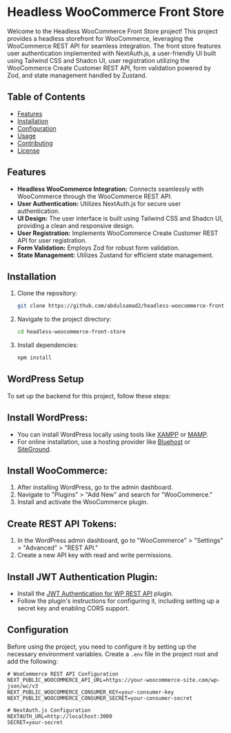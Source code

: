# Headless WooCommerce Front Store

Welcome to the Headless WooCommerce Front Store project! This project provides a headless storefront for WooCommerce, leveraging the WooCommerce REST API for seamless integration. The front store features user authentication implemented with NextAuth.js, a user-friendly UI built using Tailwind CSS and Shadcn UI, user registration utilizing the WooCommerce Create Customer REST API, form validation powered by Zod, and state management handled by Zustand.

## Table of Contents

- [Features](#features)
- [Installation](#installation)
- [Configuration](#configuration)
- [Usage](#usage)
- [Contributing](#contributing)
- [License](#license)

## Features

- **Headless WooCommerce Integration:** Connects seamlessly with WooCommerce through the WooCommerce REST API.
- **User Authentication:** Utilizes NextAuth.js for secure user authentication.
- **UI Design:** The user interface is built using Tailwind CSS and Shadcn UI, providing a clean and responsive design.
- **User Registration:** Implements WooCommerce Create Customer REST API for user registration.
- **Form Validation:** Employs Zod for robust form validation.
- **State Management:** Utilizes Zustand for efficient state management.

## Installation

1. Clone the repository:

   ```bash
   git clone https://github.com/abdulsamad2/headless-woocommerce-front-store.git
   ```

2. Navigate to the project directory:

   ```bash
   cd headless-woocommerce-front-store
   ```

3. Install dependencies:

   ```bash
   npm install
   ```

## WordPress Setup

To set up the backend for this project, follow these steps:

## Install WordPress:

- You can install WordPress locally using tools like [XAMPP](https://www.apachefriends.org/index.html) or [MAMP](https://www.mamp.info/en/).
- For online installation, use a hosting provider like [Bluehost](https://www.bluehost.com/) or [SiteGround](https://www.siteground.com/).

## Install WooCommerce:

1. After installing WordPress, go to the admin dashboard.
2. Navigate to "Plugins" > "Add New" and search for "WooCommerce."
3. Install and activate the WooCommerce plugin.

## Create REST API Tokens:

1. In the WordPress admin dashboard, go to "WooCommerce" > "Settings" > "Advanced" > "REST API."
2. Create a new API key with read and write permissions.

## Install JWT Authentication Plugin:

- Install the [JWT Authentication for WP REST API](https://wordpress.org/plugins/jwt-authentication-for-wp-rest-api/) plugin.
- Follow the plugin's instructions for configuring it, including setting up a secret key and enabling CORS support.

## Configuration

Before using the project, you need to configure it by setting up the necessary environment variables. Create a `.env` file in the project root and add the following:

```env
# WooCommerce REST API Configuration
NEXT_PUBLIC_WOOCOMMERCE_API_URL=https://your-woocommerce-site.com/wp-json/wc/v3
NEXT_PUBLIC_WOOCOMMERCE_CONSUMER_KEY=your-consumer-key
NEXT_PUBLIC_WOOCOMMERCE_CONSUMER_SECRET=your-consumer-secret

# NextAuth.js Configuration
NEXTAUTH_URL=http://localhost:3000
SECRET=your-secret


```
